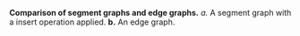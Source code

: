 **Comparison of segment graphs and edge graphs.** *a.* A segment graph with a insert operation applied.  **b.** An edge graph.